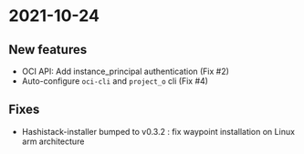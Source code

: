 # 2021-10-24

## New features

- OCI API: Add instance_principal authentication (Fix #2)
- Auto-configure `oci-cli` and `project_o` cli (Fix #4)

## Fixes

- Hashistack-installer bumped to v0.3.2 : fix waypoint installation on Linux arm architecture
